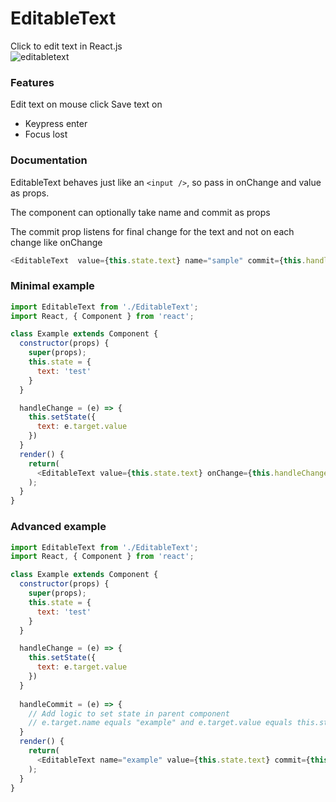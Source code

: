 # EditableText
Click to edit text in React.js  
![editabletext](https://user-images.githubusercontent.com/31367899/42241971-aab6ba82-7f0c-11e8-8f38-9197afac2cdf.gif)

### Features
Edit text on mouse click
Save text on
- Keypress enter
- Focus lost

### Documentation
EditableText behaves just like an ```<input />```, so pass in onChange and value as props.  

The component can optionally take name and commit as props  

The commit prop listens for final change for the text and not on each change like onChange  
```javascript
<EditableText  value={this.state.text} name="sample" commit={this.handleCommit} onChange={this.handleChange}/>
```

### Minimal example

```javascript
import EditableText from './EditableText';
import React, { Component } from 'react';

class Example extends Component {
  constructor(props) {
    super(props);
    this.state = {
      text: 'test'
    }
  }

  handleChange = (e) => {
    this.setState({
      text: e.target.value
    })
  }
  render() {
    return(
      <EditableText value={this.state.text} onChange={this.handleChange}/>
    );
  }
}
```

### Advanced example
```javascript
import EditableText from './EditableText';
import React, { Component } from 'react';

class Example extends Component {
  constructor(props) {
    super(props);
    this.state = {
      text: 'test'
    }
  }

  handleChange = (e) => {
    this.setState({
      text: e.target.value
    })
  }
  
  handleCommit = (e) => {
    // Add logic to set state in parent component
    // e.target.name equals "example" and e.target.value equals this.state.text
  }
  render() {
    return(
      <EditableText name="example" value={this.state.text} commit={this.handleCommit} onChange={this.handleChange}/>
    );
  }
}
```

